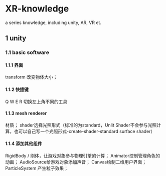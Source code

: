 # XR-knowledge
a series knowledge, including unity, AR, VR et.

## 1 unity 
### 1.1 basic software
#### 1.1.1 界面
transform 改变物体大小；
#### 1.1.2 快捷键
Q W E R 切换左上角不同的工具
#### 1.1.3 mesh renderer
材质；
shader选择光照形式（标准的为standard，Unlit Shader不会参与光照计算，也可以自己写一个光照形式-create-shader-standard surface shader）
#### 1.1.4 添加其他组件
RigidBody / 刚体，让游戏对象参与物理引擎的计算；
Animator控制管理角色的动画；
AudioSource给游戏对象添加声音；
Canvas绘制二维用户界面；
ParticleSystem 产生粒子效果；
